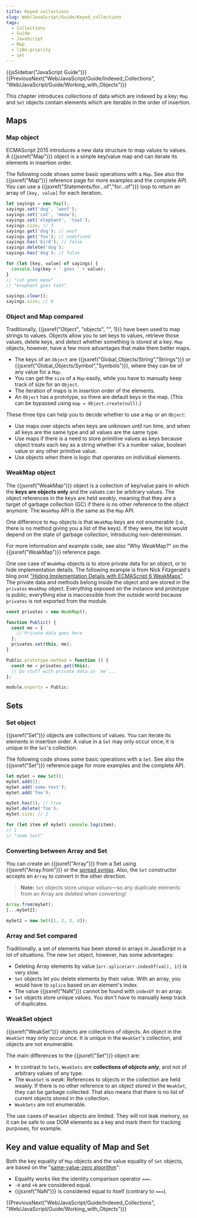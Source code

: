```yaml
---
title: Keyed collections
slug: Web/JavaScript/Guide/Keyed_collections
tags:
  - Collections
  - Guide
  - JavaScript
  - Map
  - l10n:priority
  - set
---
```

{{jsSidebar("JavaScript Guide")}}
{{PreviousNext("Web/JavaScript/Guide/Indexed_Collections", "Web/JavaScript/Guide/Working_with_Objects")}}

This chapter introduces collections of data which are indexed by a key; `Map`
and `Set` objects contain elements which are iterable in the order of insertion.

## Maps

### Map object

ECMAScript 2015 introduces a new data structure to map values to values. A
{{jsxref("Map")}} object is a simple key/value map and can iterate its
elements in insertion order.

The following code shows some basic operations with a `Map`. See also the
{{jsxref("Map")}} reference page for more examples and the complete API.
You can use a {{jsxref("Statements/for...of","for...of")}} loop
to return an array of `[key, value]` for each iteration.

```js
let sayings = new Map();
sayings.set('dog', 'woof');
sayings.set('cat', 'meow');
sayings.set('elephant', 'toot');
sayings.size; // 3
sayings.get('dog'); // woof
sayings.get('fox'); // undefined
sayings.has('bird'); // false
sayings.delete('dog');
sayings.has('dog'); // false

for (let [key, value] of sayings) {
  console.log(key + ' goes ' + value);
}
// "cat goes meow"
// "elephant goes toot"

sayings.clear();
sayings.size; // 0
```

### Object and Map compared

Traditionally, {{jsxref("Object", "objects", "", 1)}} have been
used to map strings to values. Objects allow you to set keys to values, retrieve
those values, delete keys, and detect whether something is stored at a key.
`Map` objects, however, have a few more advantages that make them better maps.

- The keys of an `Object` are
  {{jsxref("Global_Objects/String","Strings")}} or
  {{jsxref("Global_Objects/Symbol","Symbols")}}, where they can
  be of any value for a `Map`.
- You can get the `size` of a `Map` easily, while you have to manually keep
  track of size for an `Object`.
- The iteration of maps is in insertion order of the elements.
- An `Object` has a prototype, so there are default keys in the map. (This can
  be bypassed using `map = Object.create(null)`.)

These three tips can help you to decide whether to use a `Map` or an `Object`:

- Use maps over objects when keys are unknown until run time, and when all keys
  are the same type and all values are the same type.
- Use maps if there is a need to store primitive values as keys because object
  treats each key as a string whether it's a number value, boolean value or any
  other primitive value.
- Use objects when there is logic that operates on individual elements.

### WeakMap object

The {{jsxref("WeakMap")}} object is a collection of key/value pairs in
which the **keys are objects only** and the values can be arbitrary values. The
object references in the keys are held _weakly_, meaning that they are a target
of garbage collection (GC) if there is no other reference to the object anymore.
The `WeakMap` API is the same as the `Map` API.

One difference to `Map` objects is that `WeakMap` keys are not enumerable (i.e.,
there is no method giving you a list of the keys). If they were, the list would
depend on the state of garbage collection, introducing non-determinism.

For more information and example code, see also "Why *Weak*Map?" on the
{{jsxref("WeakMap")}} reference page.

One use case of `WeakMap` objects is to store private data for an object, or to
hide implementation details. The following example is from Nick Fitzgerald's
blog post
["Hiding Implementation Details with ECMAScript 6 WeakMaps"](http://fitzgeraldnick.com/weblog/53/).
The private data and methods belong inside the object and are stored in the
`privates` `WeakMap` object. Everything exposed on the instance and prototype is
public; everything else is inaccessible from the outside world because
`privates` is not exported from the module.

```js
const privates = new WeakMap();

function Public() {
  const me = {
    // Private data goes here
  };
  privates.set(this, me);
}

Public.prototype.method = function () {
  const me = privates.get(this);
  // Do stuff with private data in `me`...
};

module.exports = Public;
```

## Sets

### Set object

{{jsxref("Set")}} objects are collections of values. You can iterate its
elements in insertion order. A value in a `Set` may only occur once; it is
unique in the `Set`'s collection.

The following code shows some basic operations with a `Set`. See also the
{{jsxref("Set")}} reference page for more examples and the complete API.

```js
let mySet = new Set();
mySet.add(1);
mySet.add('some text');
mySet.add('foo');

mySet.has(1); // true
mySet.delete('foo');
mySet.size; // 2

for (let item of mySet) console.log(item);
// 1
// "some text"
```

### Converting between Array and Set

You can create an {{jsxref("Array")}} from a Set using
{{jsxref("Array.from")}} or the
[spread syntax](/en-US/docs/Web/JavaScript/Reference/Operators/Spread_syntax).
Also, the `Set` constructor accepts an `Array` to convert in the other
direction.

> **Note:** `Set` objects store _unique values_—so any duplicate elements from
> an Array are deleted when converting!

```js
Array.from(mySet);
[...mySet2];

mySet2 = new Set([1, 2, 3, 4]);
```

### Array and Set compared

Traditionally, a set of elements has been stored in arrays in JavaScript in a
lot of situations. The new `Set` object, however, has some advantages:

- Deleting Array elements by value (`arr.splice(arr.indexOf(val), 1)`) is very
  slow.
- `Set` objects let you delete elements by their value. With an array, you would
  have to `splice` based on an element's index.
- The value {{jsxref("NaN")}} cannot be found with `indexOf` in an array.
- `Set` objects store unique values. You don't have to manually keep track of
  duplicates.

### WeakSet object

{{jsxref("WeakSet")}} objects are collections of objects. An object in
the `WeakSet` may only occur once. It is unique in the `WeakSet`'s collection,
and objects are not enumerable.

The main differences to the {{jsxref("Set")}} object are:

- In contrast to `Sets`, `WeakSets` are **collections of _objects only_**, and
  not of arbitrary values of any type.
- The `WeakSet` is _weak_: References to objects in the collection are held
  weakly. If there is no other reference to an object stored in the `WeakSet`,
  they can be garbage collected. That also means that there is no list of
  current objects stored in the collection.
- `WeakSets` are not enumerable.

The use cases of `WeakSet` objects are limited. They will not leak memory, so it
can be safe to use DOM elements as a key and mark them for tracking purposes,
for example.

## Key and value equality of Map and Set

Both the key equality of `Map` objects and the value equality of `Set` objects,
are based on the
"[same-value-zero algorithm](https://tc39.github.io/ecma262/#sec-samevaluezero)":

- Equality works like the identity comparison operator `===`.
- `-0` and `+0` are considered equal.
- {{jsxref("NaN")}} is considered equal to itself (contrary to `===`).

{{PreviousNext("Web/JavaScript/Guide/Indexed_Collections", "Web/JavaScript/Guide/Working_with_Objects")}}
